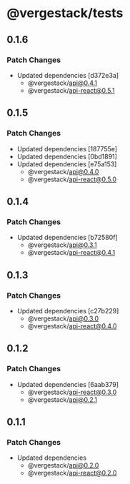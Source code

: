 # @vergestack/tests

## 0.1.6

### Patch Changes

- Updated dependencies [d372e3a]
  - @vergestack/api@0.4.1
  - @vergestack/api-react@0.5.1

## 0.1.5

### Patch Changes

- Updated dependencies [187755e]
- Updated dependencies [0bd1891]
- Updated dependencies [e75a153]
  - @vergestack/api@0.4.0
  - @vergestack/api-react@0.5.0

## 0.1.4

### Patch Changes

- Updated dependencies [b72580f]
  - @vergestack/api@0.3.1
  - @vergestack/api-react@0.4.1

## 0.1.3

### Patch Changes

- Updated dependencies [c27b229]
  - @vergestack/api@0.3.0
  - @vergestack/api-react@0.4.0

## 0.1.2

### Patch Changes

- Updated dependencies [6aab379]
  - @vergestack/api-react@0.3.0
  - @vergestack/api@0.2.1

## 0.1.1

### Patch Changes

- Updated dependencies
  - @vergestack/api@0.2.0
  - @vergestack/api-react@0.2.0
